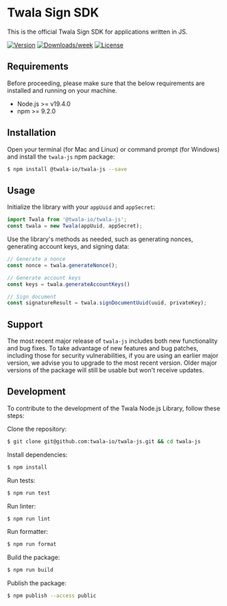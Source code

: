 # Twala Sign SDK

This is the official Twala Sign SDK for applications written in JS.

[![Version](https://img.shields.io/npm/v/@twala-io/twala-js.svg)](https://npmjs.org/package/@twala-io/twala-sign-js)
[![Downloads/week](https://img.shields.io/npm/dw/@twala-io/twala-js.svg)](https://npmjs.org/package/@twala-io/twala-sign-js)
[![License](https://img.shields.io/npm/l/@twala-io/twala-js.svg)](https://github.com/twala-io/twala/blob/master/package.json)

## Requirements

Before proceeding, please make sure that the below requirements are installed and running on your machine.

- Node.js >= v19.4.0
- npm >= 9.2.0

## Installation

Open your terminal (for Mac and Linux) or command prompt (for Windows) and install the `twala-js` npm package:

```sh
$ npm install @twala-io/twala-js --save
```

## Usage

Initialize the library with your `appUuid` and `appSecret`:

```js
import Twala from '@twala-io/twala-js';
const twala = new Twala(appUuid, appSecret);
```

Use the library's methods as needed, such as generating nonces, generating account keys, and signing data:

```js
// Generate a nonce
const nonce = twala.generateNonce();

// Generate account keys
const keys = twala.generateAccountKeys()

// Sign document
const signatureResult = twala.signDocumentUuid(uuid, privateKey);
```

## Support

The most recent major release of `twala-js` includes both new functionality and bug fixes. To take advantage of new features and bug patches, including those for security vulnerabilities, if you are using an earlier major version, we advise you to upgrade to the most recent version. Older major versions of the package will still be usable but won't receive updates.

## Development

To contribute to the development of the Twala Node.js Library, follow these steps:

Clone the repository:
```sh
$ git clone git@github.com:twala-io/twala-js.git && cd twala-js
```

Install dependencies:
```sh
$ npm install
```

Run tests:
```sh
$ npm run test
```

Run linter:
```sh
$ npm run lint
```

Run formatter:
```sh
$ npm run format
```

Build the package:
```sh
$ npm run build
```

Publish the package:
```sh
$ npm publish --access public
```
